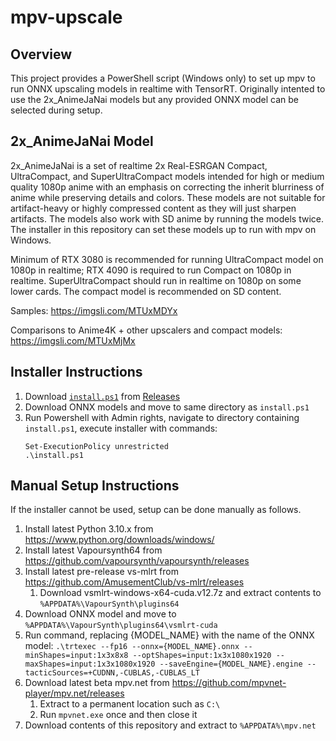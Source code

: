 # mpv-upscale

## Overview
This project provides a PowerShell script (Windows only) to set up mpv to run ONNX upscaling models in realtime with TensorRT. Originally intented to use the 2x_AnimeJaNai models but any provided ONNX model can be selected during setup. 

## 2x_AnimeJaNai Model
2x_AnimeJaNai is a set of realtime 2x Real-ESRGAN Compact, UltraCompact, and SuperUltraCompact models intended for high or medium quality 1080p anime with an emphasis on correcting the inherit blurriness of anime while preserving details and colors. These models are not suitable for artifact-heavy or highly compressed content as they will just sharpen artifacts. The models also work with SD anime by running the models twice. The installer in this repository can set these models up to run with mpv on Windows.

Minimum of RTX 3080 is recommended for running UltraCompact model on 1080p in realtime; RTX 4090 is required to run Compact on 1080p in realtime. SuperUltraCompact should run in realtime on 1080p on some lower cards. The compact model is recommended on SD content. 

Samples: https://imgsli.com/MTUxMDYx

Comparisons to Anime4K + other upscalers and compact models: https://imgsli.com/MTUxMjMx 

## Installer Instructions
1. Download [`install.ps1`](https://github.com/the-database/mpv-upscale/releases/latest/download/install.ps1) from [Releases](https://github.com/the-database/mpv-upscale/releases)
2. Download ONNX models and move to same directory as `install.ps1`
3. Run Powershell with Admin rights, navigate to directory containing `install.ps1`, execute installer with commands: 
   ```
   Set-ExecutionPolicy unrestricted
   .\install.ps1
   ```

## Manual Setup Instructions
If the installer cannot be used, setup can be done manually as follows. 
1. Install latest Python 3.10.x from https://www.python.org/downloads/windows/
1. Install latest Vapoursynth64 from https://github.com/vapoursynth/vapoursynth/releases
2. Install latest pre-release vs-mlrt from https://github.com/AmusementClub/vs-mlrt/releases
   1. Download vsmlrt-windows-x64-cuda.v12.7z and extract contents to `%APPDATA%\VapourSynth\plugins64`
3. Download ONNX model and move to `%APPDATA%\VapourSynth\plugins64\vsmlrt-cuda`
4. Run command, replacing {MODEL_NAME} with the name of the ONNX model: ```.\trtexec --fp16 --onnx={MODEL_NAME}.onnx --minShapes=input:1x3x8x8 --optShapes=input:1x3x1080x1920 --maxShapes=input:1x3x1080x1920 --saveEngine={MODEL_NAME}.engine --tacticSources=+CUDNN,-CUBLAS,-CUBLAS_LT```
5. Download latest beta mpv.net from https://github.com/mpvnet-player/mpv.net/releases
   1. Extract to a permanent location such as `C:\`
   2. Run `mpvnet.exe` once and then close it
7. Download contents of this repository and extract to `%APPDATA%\mpv.net`

